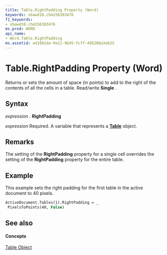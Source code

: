 ```yaml
---
title: Table.RightPadding Property (Word)
keywords: vbawd10.chm156303476
f1_keywords:
- vbawd10.chm156303476
ms.prod: WORD
api_name:
- Word.Table.RightPadding
ms.assetid: a41681da-9a11-9b45-fcff-495208a3ab25
---
```



# Table.RightPadding Property (Word)

Returns or sets the amount of space (in points) to add to the right of the contents of all the cells in a table. Read/write  **Single** .


## Syntax

 _expression_ . **RightPadding**

 _expression_ Required. A variable that represents a **[Table](table-object-word.md)** object.


## Remarks

The setting of the  **RightPadding** property for a single cell overrides the setting of the **RightPadding** property for the entire table.


## Example

This example sets the right padding for the first table in the active document to 40 pixels.


```vb
ActiveDocument.Tables(1).RightPadding = _ 
 PixelsToPoints(40, False)
```


## See also


#### Concepts


[Table Object](table-object-word.md)

